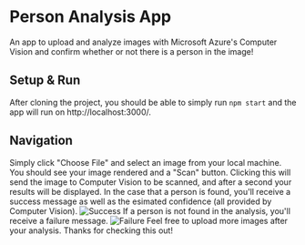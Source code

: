 # Person Analysis App

An app to upload and analyze images with Microsoft Azure's Computer Vision and confirm whether or not there is a person in the image!

## Setup & Run

After cloning the project, you should be able to simply run ```npm start``` and the app will run on http://localhost:3000/.

## Navigation

Simply click "Choose File" and select an image from your local machine. You should see your image rendered and a "Scan" button. Clicking this will send the image to Computer Vision to be scanned, and after a second your results will be displayed. In the case that a person is found, you'll receive a success message as well as the esimated confidence (all provided by Computer Vision).
![Success](https://i.imgur.com/VZL8R1Q.png)
If a person is not found in the analysis, you'll receive a failure message.
![Failure](https://i.imgur.com/qs1l5UZ.png)
Feel free to upload more images after your analysis. Thanks for checking this out!
